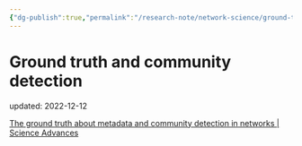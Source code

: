 ```yaml
---
{"dg-publish":true,"permalink":"/research-note/network-science/ground-truth-and-community-detection/","dgPassFrontmatter":true}
---
```



# Ground truth and community detection
updated: 2022-12-12

[The ground truth about metadata and community detection in networks | Science Advances](https://www.science.org/doi/10.1126/sciadv.1602548)
